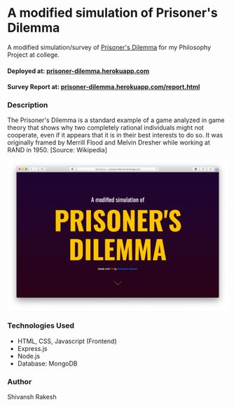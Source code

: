 # A modified simulation of Prisoner's Dilemma
A modified simulation/survey of [Prisoner's Dilemma](https://en.wikipedia.org/wiki/Prisoner%27s_dilemma) for my Philosophy Project at college.

#### Deployed at: [prisoner-dilemma.herokuapp.com](http://prisoner-dilemma.herokuapp.com)

#### Survey Report at: [prisoner-dilemma.herokuapp.com/report.html](http://prisoner-dilemma.herokuapp.com/report.html)

### Description

The Prisoner's Dilemma is a standard example of a game analyzed in game theory that shows why two completely rational individuals might not cooperate, even if it appears that it is in their best interests to do so. It was originally framed by Merrill Flood and Melvin Dresher while working at RAND in 1950. [Source: Wikipedia]

![](screenshot-min.png)

### Technologies Used
- HTML, CSS, Javascript (Frontend)
- Express.js
- Node.js
- Database: MongoDB

### Author
Shivansh Rakesh

